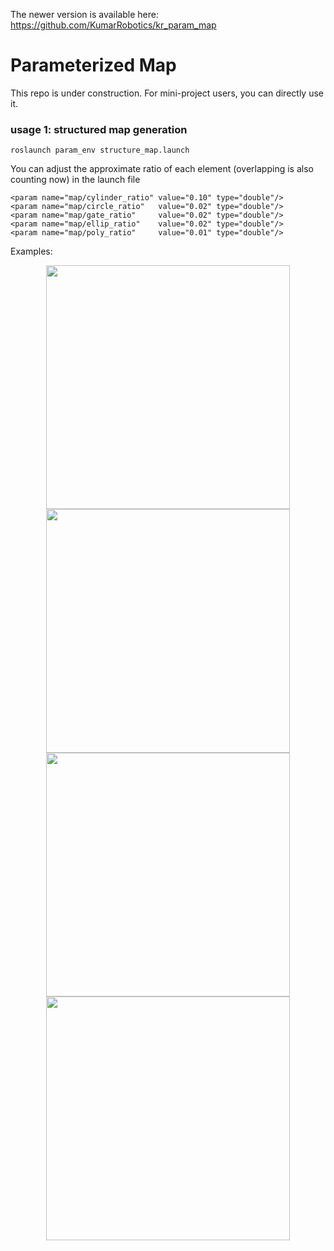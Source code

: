 
The newer version is available here: https://github.com/KumarRobotics/kr_param_map


# Parameterized Map

This repo is under construction. For mini-project users, you can directly use it.

### usage 1: structured map generation


```
roslaunch param_env structure_map.launch
```

You can adjust the approximate ratio of each element (overlapping is also counting now) in the launch file 

```
<param name="map/cylinder_ratio" value="0.10" type="double"/>
<param name="map/circle_ratio"   value="0.02" type="double"/>
<param name="map/gate_ratio"     value="0.02" type="double"/>
<param name="map/ellip_ratio"    value="0.02" type="double"/>
<param name="map/poly_ratio"     value="0.01" type="double"/>
```


Examples:

<p align="center">
  <img src="docs/exp_gate2.png" width = "390" height = "390"/>
  <img src="docs/exp_cy2.png" width = "390" height = "390"/>
  <img src="docs/exp_all2.png" width = "390" height = "390"/>
  <img src="docs/cluttered.png" width = "390" height = "390"/>
</p>
